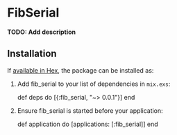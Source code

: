 # FibSerial

**TODO: Add description**

## Installation

If [available in Hex](https://hex.pm/docs/publish), the package can be installed as:

  1. Add fib_serial to your list of dependencies in `mix.exs`:

        def deps do
          [{:fib_serial, "~> 0.0.1"}]
        end

  2. Ensure fib_serial is started before your application:

        def application do
          [applications: [:fib_serial]]
        end

